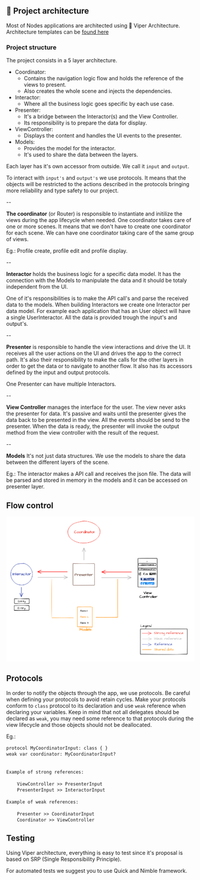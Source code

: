
## 📖 Project architecture

Most of Nodes applications are architected using 🐍 Viper Architecture.
Architecture templates can be [found here](https://github.com/nodes-ios/VIPERCoordinatorsXcodeFileTemplate)


### Project structure

The project consists in a 5 layer architecture.

- Coordinator:
	- Contains the navigation logic flow and holds the reference of the views to present.
	- Also creates the whole scene and injects the dependencies.
- Interactor:
	- Where all the business logic goes specific by each use case.
- Presenter:
	- It's a bridge between the Interactor(s) and the View Controller. 
	- Its responsibility is to prepare the data for display.
- ViewController:
	- Displays the content and handles the UI events to the presenter.
- Models:
	- Provides the model for the interactor.
	- It's used to share the data between the layers.


Each layer has it's own accessor from outside. We call it `input` and `output`.

To interact with `input's` and `output's` we use protocols. It means that the objects will be restricted to the actions described in the protocols bringing more reliability and type safety to our project.

--

**The coordinator** (or Router) is responsible to instantiate and initilize the views during the app lifecycle when needed.
One coordinator takes care of one or more scenes. It means that we don't have to create one coordinator for each scene.
We can have one coordinator taking care of the same group of views.

Eg.: Profile create, profile edit and profile display.

--

**Interactor** holds the business logic for a specific data model. It has the connection with the Models to manipulate the data and it should be totaly independent from the UI.

One of it's responsibilities is to make the API call's and parse the received data to the models.
When building Interactors we create one Interactor per data model. For example each application that has an User object will have a single UserInteractor. 
All the data is provided trough the input's and output's.

--

**Presenter** is responsible to handle the view interactions and drive the UI. It receives all the user actions on the UI and drives the app to the correct path. It's also their responsibility to make the calls for the other layers in order to get the data or to navigate to another flow. It also has its accessors defined by the input and output protocols.

One Presenter can have multiple Interactors.

--

**View Controller** manages the interface for the user. The view never asks the presenter for data. It's passive and waits until the presenter gives the data back to be presented in the view. All the events should be send to the presenter. When the data is ready, the presenter will invoke the output method from the view controller with the result of the request.

--

**Models** It's not just data structures. We use the models to share the data between the different layers of the scene.

Eg.: The interactor makes a API call and receives the json file. The data will be parsed and stored in memory in the models and it can be accessed on presenter layer.


## Flow control

![](./NodesViperFlow.png)

## Protocols

In order to notify the objects through the app, we use protocols.
Be careful when defining your protocols to avoid retain cycles. Make your protocols conform to `class` protocol to its declaration and use `weak` reference when declaring your variables. Keep in mind that not all delegates should be declared as `weak`, you may need some reference to that protocols during the view lifecycle and those objects should not be deallocated. 

Eg.: 

```
protocol MyCoordinatorInput: class { }
weak var coordinator: MyCoordinatorInput?


Example of strong references: 

	ViewController >> PresenterInput
	PresenterInput >> InteractorInput

Example of weak references:

	Presenter >> CoordinatorInput
	Coordinator >> ViewController
```

## Testing

Using Viper architecture, everything is easy to test since it's proposal is based on SRP (Single Responsibility Principle).

For automated tests we suggest you to use Quick and Nimble framework.
